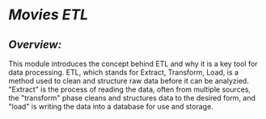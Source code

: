 # ***Movies ETL***

## ***Overview:***
This module introduces the concept behind ETL and why it is a key tool for data processing. ETL, which stands for Extract, Transform, Load, is a method used to clean and structure raw data before it can be analyzied. "Extract" is the process of reading the data, often from multiple sources, the "transform" phase cleans and structures data to the desired form, and "load" is writing the data into a database for use and storage.
